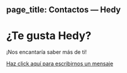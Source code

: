 page_title: Contactos — Hedy
---
# ¿Te gusta Hedy?

¡Nos encantaría saber más de ti!

[Haz click aquí para escribirnos un mensaje](mailto:f.f.j.hermans@liacs.leidenuniv.nl "Enviar correo electrónico")

